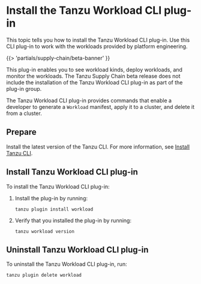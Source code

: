 # Install the Tanzu Workload CLI plug-in

This topic tells you how to install the Tanzu Workload CLI plug-in. Use this CLI plug-in to work
with the workloads provided by platform engineering.

{{> 'partials/supply-chain/beta-banner' }}

This plug-in enables you to see workload kinds, deploy workloads, and monitor the workloads. The
Tanzu Supply Chain beta release does not include the installation of the Tanzu Workload CLI plug-in
as part of the plug-in group.

The Tanzu Workload CLI plug-in provides commands that enable a developer to generate a `Workload`
manifest, apply it to a cluster, and delete it from a cluster.

## Prepare

Install the latest version of the Tanzu CLI. For more information, see
[Install Tanzu CLI](../../../install-tanzu-cli.hbs.md#install-cli).

## Install Tanzu Workload CLI plug-in

To install the Tanzu Workload CLI plug-in:

1. Install the plug-in by running:

   ```console
   tanzu plugin install workload
   ```

1. Verify that you installed the plug-in by running:

   ```console
   tanzu workload version
   ```

## Uninstall Tanzu Workload CLI plug-in

To uninstall the Tanzu Workload CLI plug-in, run:

```console
tanzu plugin delete workload
```